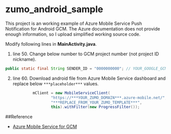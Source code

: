 zumo_android_sample
===================

This project is an working example of Azure Mobile Service Push Notification for Android GCM. The Azure documentation does not provide enough information, so I upload simplified working source code.

Modify following lines in **MainActivity.java**.

1. line 50. Change below number to GCM project number (not project ID nickname).
```java
public static final String SENDER_ID = "0000000000"; // YOUR_GOOGLE_GCM_PROJECT_NUMBER
```
 
2. line 60. Download android file from Azure Mobile Service dashboard and replace below `***placeholder***` values.
```java
			mClient = new MobileServiceClient(
					"https://***YOUR_ZUMO_DOMAIN***.azure-mobile.net/",
					"***REPLACE_FROM_YOUR_ZUMO_TEMPLATE***",
					this).withFilter(new ProgressFilter());
```

##Reference
 - [Azure Mobile Service for GCM](http://azure.microsoft.com/en-us/documentation/articles/mobile-services-dotnet-backend-android-get-started-push/)
